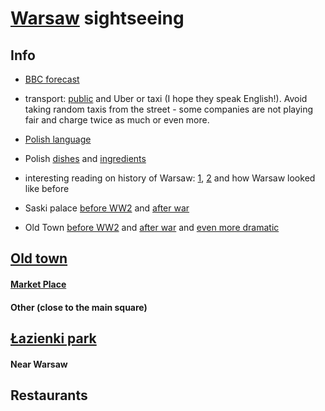 # [Warsaw](https://en.wikipedia.org/wiki/Warsaw) sightseeing

## Info

* [BBC forecast](http://www.bbc.com/weather/756135)

* transport: [public](http://warszawa.jakdojade.pl/) and Uber or taxi (I hope they speak English!). Avoid taking random taxis from the street - some companies are not playing fair and charge twice as much or even more.

* [Polish language](http://www.bbc.co.uk/languages/polish/soap/facts.shtml)

* Polish [dishes](https://www.buzzfeed.com/jessicamisener/proof-polish-food-isnt-all-disgusting) and [ingredients](http://www.tastingpoland.com/food/polish_food_ingredients.html)

* interesting reading on history of Warsaw: [1](http://www.localhistories.org/warsaw.html), [2](https://www.theguardian.com/society/2016/oct/25/meet-poles-who-went-home-warsaw-london-poland-return) and how Warsaw looked like before

* Saski palace [before WW2](http://fotopolska.eu/foto/173/173259.jpg) and [after war](https://www.warszawa.ap.gov.pl/saska/img/08-07.jpg)

* Old Town [before WW2](https://upload.wikimedia.org/wikipedia/commons/0/0c/Warszawa-Rynek_Starego_Miasta-XIX.jpg) and [after war](http://www.newsweek.pl/g/i.aspx/680/0/newsweek/635750746094732849.jpg) and [even more dramatic](https://upload.wikimedia.org/wikipedia/commons/0/0f/Warsaw_Old_Town_1945.jpg)

## [Old town](https://en.wikipedia.org/wiki/Warsaw_Old_Town)

#### [Market Place](https://en.wikipedia.org/wiki/Old_Town_Market_Place,_Warsaw)

#### Other (close to the main square)

## [Łazienki park](https://en.wikipedia.org/wiki/Łazienki_Park)

#### Near Warsaw

## Restaurants
